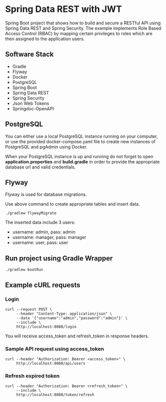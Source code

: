 # Spring Data REST with JWT
Spring Boot project that shows how to build and secure a RESTful API using Spring Data REST and Spring Security. The example implements Role Based Access Control (RBAC) by mapping certain privileges to roles which are then assigned to the application users.

## Software Stack
- Gradle
- Flyway
- Docker
- PostgreSQL
- Spring Boot
- Spring Data REST
- Spring Security
- Json Web Tokens 
- Springdoc-OpenAPI

## PostgreSQL
You can either use a local PostgreSQL instance running on your computer, or use the provided docker-compose.yaml file to create new instances of PostgreSQL and pgAdmin using Docker. 

When your PostgreSQL instance is up and running do not forget to open **application.properties** and **build.gradle** in order to provide the appropriate database url and valid credentials.

## Flyway
Flyway is used for database migrations. 

Use above command to create appropriate tables and insert data.
```shell
./gradlew flywayMigrate
```

The inserted data include 3 users:
- username: admin, pass: admin
- username: manager, pass: manager
- username: user, pass: user

## Run project using Gradle Wrapper
```shell
./gradlew bootRun
```

## Example cURL requests

### Login
```shell
curl --request POST \
     --header "Content-Type: application/json" \
     --data '{"username":"admin","password":"admin"}' \
     --include \
     http://localhost:8080/login
```

You will receive access_token and refresh_token in response headers.

### Sample API request using access_token
```shell
curl --header "Authorization: Bearer <access_token>" \
     http://localhost:8080/api/users
```

### Refresh expired token
```shell
curl --header "Authorization: Bearer <refresh_token>" \
     --include \
     http://localhost:8080/token/refresh
```